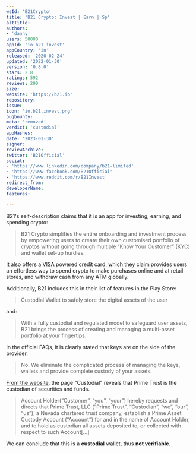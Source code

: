 ```yaml
---
wsId: 'B21Crypto'
title: 'B21 Crypto: Invest | Earn | Sp'
altTitle: 
authors:
- 'danny'
users: 50000
appId: 'io.b21.invest'
appCountry: 'in'
released: '2020-02-24'
updated: '2022-01-30'
version: '0.8.0'
stars: 2.8
ratings: 592
reviews: 290
size: 
website: 'https://b21.io'
repository: 
issue: 
icon: 'io.b21.invest.png'
bugbounty: 
meta: 'removed'
verdict: 'custodial'
appHashes: 
date: '2023-01-30'
signer: 
reviewArchive: 
twitter: 'B21Official'
social:
- 'https://www.linkedin.com/company/b21-limited'
- 'https://www.facebook.com/B21Official'
- 'https://www.reddit.com/r/B21Invest'
redirect_from: 
developerName: 
features: 

---
```


B21's self-description claims that it is an app for investing, earning, and spending crypto:

> B21 Crypto simplifies the entire onboarding and investment process by empowering users to create their own customised portfolio of cryptos without going through multiple “Know Your Customer” (KYC) and wallet set-up hurdles.

It also offers a VISA powered credit card, which they claim provides users an effortless way to spend crypto to make purchases online and at retail stores, and withdraw cash from any ATM globally.

Additionally, B21 includes this in their list of features in the Play Store:

> Custodial Wallet to safely store the digital assets of the user

and:

>  With a fully custodial and regulated model to safeguard user assets, B21 brings the process of creating and managing a multi-asset portfolio at your fingertips.

In the official FAQs, it is clearly stated that keys are on the side of the provider.

> No. We eliminate the complicated process of managing the keys, wallets and provide complete custody of your assets.

[From the website](https://www.b21.io/custodial/), the page "Custodial" reveals that Prime Trust is the custodian of securities and funds.
> Account Holder(“Customer”, “you”, “your”) hereby requests and directs that Prime Trust, LLC (“Prime Trust”, “Custodian”, “we”, “our”, “us”), a Nevada chartered trust company, establish a Prime Asset Custody Account (“Account”) for and in the name of Account Holder, and to hold as custodian all assets deposited to, or collected with respect to such Account[...]

We can conclude that this is a **custodial** wallet, thus **not verifiable.**